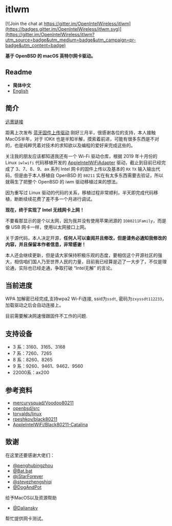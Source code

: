 # itlwm

[![Join the chat at https://gitter.im/OpenIntelWireless/itlwm](https://badges.gitter.im/OpenIntelWireless/itlwm.svg)](https://gitter.im/OpenIntelWireless/itlwm?utm_source=badge&utm_medium=badge&utm_campaign=pr-badge&utm_content=badge)

**基于 OpenBSD 的 macOS 英特尔网卡驱动。**

## Readme

- **简体中文**
- [English](./.github/README_en.md)

## 简介

[远景链接](http://bbs.pcbeta.com/forum.php?mod=viewthread&tid=1848662)

距离上次发布 [蓝牙固件上传驱动](http://bbs.pcbeta.com/viewthread-1838959-1-1.html) 刚好三月半，很感谢各位的支持，本人接触MacOS半年，对于 IOKit 也是半知半解，摸索着前进，可能有很多东西是不对的，也是纯粹凭着对技术的求知欲以及编程的爱好来完成这些的。

关注我的朋友应该都知道我还有一个 Wi-Fi 驱动仓库，根据 2019 年十月份的 Linux `iwlwifi` 代码移植开发的 [AppleIntelWiFiAdapter](https://github.com/zxystd/AppleIntelWifiAdapter) 驱动，截止到目前已经完成了 3、7、8、9、ax 系列 Intel 网卡的固件上传以及基本的 `RX` `TX` 输入输出代码，但是由于本人移植自 OpenBSD 的 `80211` 实在有太多东西需要去验证，所以就萌生了把整个 OpenBSD 的 iwm 驱动移植过来的想法。

因为重写过 Linux 驱动的代码的关系，移植过程非常顺利，半天即完成代码移植，断断续续花费了差不多一个月进行调试。

**现在，终于实现了 Intel 无线网卡上网！**

不要看那显示的是个以太网，因为我并没有使用苹果闭源的 `IO80211Family`，而是像 USB 网卡一样，使用以太网接口上网。

关于源代码，本人决定开源，**任何人可以查阅并且修改，但是请务必通知我修改的内容，并且保留本作者信息，非常感谢！**

本人还会继续更新，但是请大家保持积极乐观的态度，要相信这个开源社区的强大，相信咱们国人乃至世界人民的力量，目前我已经算是迈了一大步了，不仅是理论通，实际也已经走通，争取打破 “Intel无解” 的言论。

## 当前进度

WPA 加解密已经完成,支持wpa2 Wi-Fi连接, ssid为`ssdt`, 密码为`zxyssdt112233`，加载驱动之后会自动连接上。

目前需要解决网速慢跟固件不工作的问题.

## 支持设备

- 3 系：3160、3165、3168
- 7 系：7260、7265
- 8 系：8260、8265
- 9 系：9260、9461、9462、9560
- 22000系：ax200

## 参考资料

- [mercurysquad/Voodoo80211](https://github.com/mercurysquad/Voodoo80211)
- [openbsd/src](https://github.com/openbsd/src)
- [torvalds/linux](https://github.com/torvalds/linux)
- [rpeshkov/black80211](https://github.com/rpeshkov/black80211)
- [AppleIntelWiFi/Black80211-Catalina](https://github.com/AppleIntelWiFi/Black80211-Catalina)

## 致谢

在这里还要感谢大佬们：

- [@penghubingzhou](https://github.com/startpenghubingzhou)
- [@Bat.bat](https://github.com/williambj1)
- [@iStarForever](https://github.com/XStar-Dev)
- [@stevezhengshiqi](https://github.com/stevezhengshiqi)
- [@DogAndPot](https://github.com/DogAndPot)

给予MacOS以及资源帮助

- [@Daliansky](https://github.com/Daliansky)

帮忙提供网卡测试。
